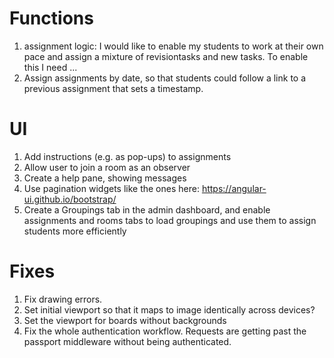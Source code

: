 # Functions
1. assignment logic: I would like to enable my students to work at their own pace and assign a mixture of revisiontasks and new tasks. To enable this I need ...
2. Assign assignments by date, so that students could follow a link to a previous assignment that sets a timestamp.

# UI
1. Add instructions (e.g. as pop-ups) to assignments
2. Allow user to join a room as an observer
3. Create a help pane, showing messages
4. Use pagination widgets like the ones here: https://angular-ui.github.io/bootstrap/
5. Create a Groupings tab in the admin dashboard, and enable assignments and rooms tabs to load groupings and use them to assign students more efficiently

# Fixes
1. Fix drawing errors.
2. Set initial viewport so that it maps to image identically across devices?
3. Set the viewport for boards without backgrounds
4. Fix the whole authentication workflow. Requests are getting past the passport middleware without being authenticated.
